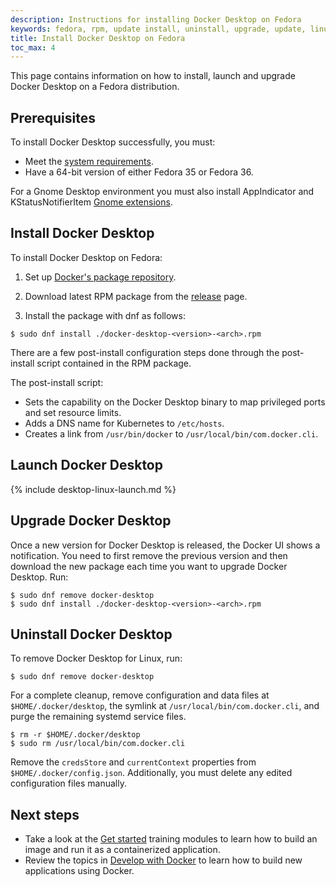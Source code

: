 ```yaml
---
description: Instructions for installing Docker Desktop on Fedora
keywords: fedora, rpm, update install, uninstall, upgrade, update, linux, desktop, docker desktop, docker desktop for linux, dd4l
title: Install Docker Desktop on Fedora
toc_max: 4
---
```


This page contains information on how to install, launch and upgrade Docker Desktop on a Fedora distribution.

## Prerequisites

To install Docker Desktop successfully, you must:
- Meet the [system requirements](../install.md#system-requirements).
- Have a 64-bit version of either Fedora 35 or Fedora 36.

For a Gnome Desktop environment you must also install AppIndicator and KStatusNotifierItem [Gnome extensions](https://extensions.gnome.org/extension/615/appindicator-support/).

## Install Docker Desktop

To install Docker Desktop on Fedora:

1. Set up [Docker's package repository](../../../engine/install/fedora.md#set-up-the-repository). 

2. Download latest RPM package from the [release](../release-notes/index.md) page.

3. Install the package with dnf as follows:
    
```console
$ sudo dnf install ./docker-desktop-<version>-<arch>.rpm
```

There are a few post-install configuration steps done through the post-install script contained in the RPM package.

The post-install script:

- Sets the capability on the Docker Desktop binary to map privileged ports and set resource limits.
- Adds a DNS name for Kubernetes to `/etc/hosts`.
- Creates a link from `/usr/bin/docker` to `/usr/local/bin/com.docker.cli`.

## Launch Docker Desktop


{% include desktop-linux-launch.md %}


## Upgrade Docker Desktop

Once a new version for Docker Desktop is released, the Docker UI shows a notification. 
You need to first remove the previous version and then download the new package each time you want to upgrade Docker Desktop. Run:

```console
$ sudo dnf remove docker-desktop
$ sudo dnf install ./docker-desktop-<version>-<arch>.rpm
```


## Uninstall Docker Desktop

To remove Docker Desktop for Linux, run:

```console
$ sudo dnf remove docker-desktop
```

For a complete cleanup, remove configuration and data files at `$HOME/.docker/desktop`, the symlink at `/usr/local/bin/com.docker.cli`, and purge
the remaining systemd service files.

```console
$ rm -r $HOME/.docker/desktop
$ sudo rm /usr/local/bin/com.docker.cli
```

Remove the `credsStore` and `currentContext` properties from `$HOME/.docker/config.json`. Additionally, you must delete any edited configuration files manually. 

## Next steps

- Take a look at the [Get started](../../../get-started/index.md) training modules to learn  how to build an image and run it as a containerized application.
- Review the topics in [Develop with Docker](../../../develop/index.md) to learn how to build new applications using Docker.
